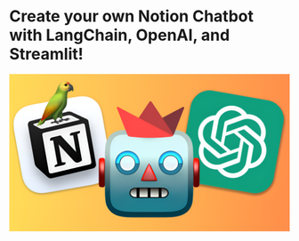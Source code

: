 # Create your own Notion Chatbot with LangChain, OpenAI, and Streamlit!


![Thumbnail](notion_chatbot_thumbnail_1.png)